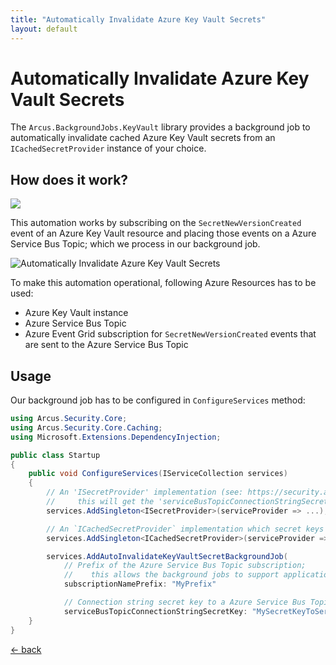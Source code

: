 ```yaml
---
title: "Automatically Invalidate Azure Key Vault Secrets"
layout: default
---
```


# Automatically Invalidate Azure Key Vault Secrets

The `Arcus.BackgroundJobs.KeyVault` library provides a background job to automatically invalidate cached Azure Key Vault secrets from an `ICachedSecretProvider` instance of your choice.

## How does it work?

<a href="https://portal.azure.com/#create/Microsoft.Template/uri/https%3A%2F%2Fraw.githubusercontent.com%2Farcus-azure%2Farcus.backgroundjobs%2Fmaster%2Fdeploy%2Farm%2Fazure-key-vault-job.json" target="_blank">
    <img src="https://azuredeploy.net/deploybutton.png"/>
</a>


This automation works by subscribing on the `SecretNewVersionCreated` event of an Azure Key Vault resource and placing those events on a Azure Service Bus Topic; which we process in our background job.

![Automatically Invalidate Azure Key Vault Secrets](/media/Azure-Key-Vault-Job.png)

To make this automation operational, following Azure Resources has to be used:
* Azure Key Vault instance
* Azure Service Bus Topic
* Azure Event Grid subscription for `SecretNewVersionCreated` events that are sent to the Azure Service Bus Topic

## Usage

Our background job has to be configured in `ConfigureServices` method:

```csharp
using Arcus.Security.Core;
using Arcus.Security.Core.Caching;
using Microsoft.Extensions.DependencyInjection;

public class Startup
{
    public void ConfigureServices(IServiceCollection services)
    {
        // An 'ISecretProvider' implementation (see: https://security.arcus-azure.net/) to access the Azure Service Bus Topic resource;
        //     this will get the 'serviceBusTopicConnectionStringSecretKey' string (configured below) and has to retrieve the connection string for the topic.
        services.AddSingleton<ISecretProvider>(serviceProvider => ...);

        // An `ICachedSecretProvider` implementation which secret keys will automatically be invalidated.
        services.AddSingleton<ICachedSecretProvider>(serviceProvider => new CachedSecretProvider(mySecretProvider));

        services.AddAutoInvalidateKeyVaultSecretBackgroundJob(
            // Prefix of the Azure Service Bus Topic subscription;
            //    this allows the background jobs to support applications that are running multiple instances, processing the same type of events, without conflicting subscription names.
            subscriptionNamePrefix: "MyPrefix"

            // Connection string secret key to a Azure Service Bus Topic.
            serviceBusTopicConnectionStringSecretKey: "MySecretKeyToServiceBusTopicConnectionString");
    }
}
```

[&larr; back](/)

